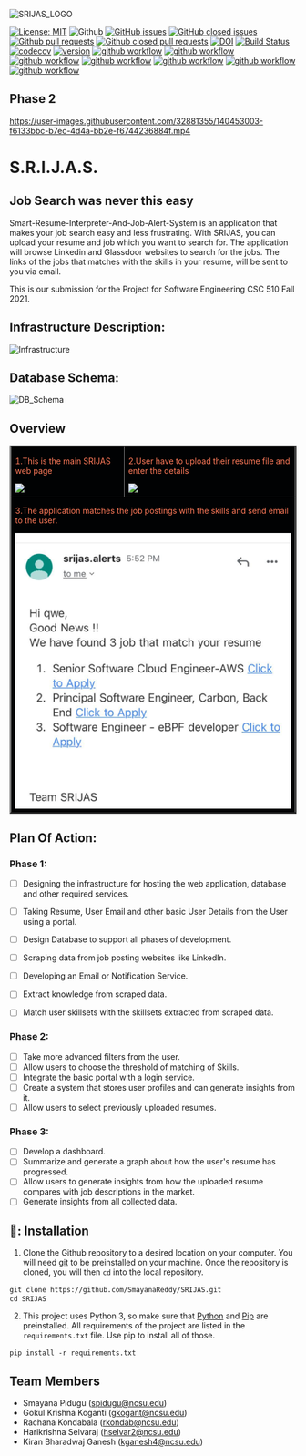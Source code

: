 ![SRIJAS_LOGO](https://user-images.githubusercontent.com/40118578/135184051-73acf9be-07c1-4c98-9730-68fa161f6a1b.png)



[![License: MIT](https://img.shields.io/badge/License-MIT-yellow.svg)](https://opensource.org/licenses/MIT)
![Github](https://img.shields.io/badge/language-python-red.svg)
[![GitHub issues](https://img.shields.io/github/issues/sak007/SRIJAS)](https://github.com/sak007/SRIJAS/issues?q=is%3Aopen+is%3Aissue)
[![GitHub closed issues](https://img.shields.io/github/issues-closed/sak007/SRIJAS)](https://github.com/sak007/SRIJAS/issues?q=is%3Aissue+is%3Aclosed)
[![Github pull requests](https://img.shields.io/github/issues-pr/sak007/SRIJAS)](https://github.com/sak007/SRIJAS/pulls)
[![Github closed pull requests](https://img.shields.io/github/issues-pr-closed/sak007/SRIJAS)](https://github.com/sak007/SRIJAS/pulls?q=is%3Apr+is%3Aclosed)
[![DOI](https://zenodo.org/badge/DOI/10.5281/zenodo.5646667.svg)](https://doi.org/10.5281/zenodo.5646667)
[![Build Status](https://app.travis-ci.com/sak007/SRIJAS.svg?branch=main)](https://app.travis-ci.com/github/sak007/SRIJAS)
[![codecov](https://codecov.io/gh/sak007/SRIJAS/branch/main/graph/badge.svg?token=Z9MGKKAXN6)](https://codecov.io/gh/sak007/SRIJAS)
[![version](https://img.shields.io/badge/version-2.0-blue)](https://github.com/sak007/SRIJAS/releases/tag/v2.0)
[![github workflow](https://github.com/sak007/SRIJAS/actions/workflows/unit_test.yml/badge.svg)](https://github.com/sak007/SRIJAS/actions/workflows/unit_test.yml)
[![github workflow](https://github.com/sak007/SRIJAS/actions/workflows/style_checker.yml/badge.svg)](https://github.com/sak007/SRIJAS/actions/workflows/style_checker.yml)
[![github workflow](https://github.com/sak007/SRIJAS/actions/workflows/main.yml/badge.svg)](https://github.com/sak007/SRIJAS/actions/workflows/main.yml)
[![github workflow](https://github.com/sak007/SRIJAS/actions/workflows/code_formatter.yml/badge.svg)](https://github.com/sak007/SRIJAS/actions/workflows/code_formatter.yml)
[![github workflow](https://github.com/sak007/SRIJAS/actions/workflows/code_cov.yml/badge.svg)](https://github.com/sak007/SRIJAS/actions/workflows/code_cov.yml)
[![github workflow](https://github.com/sak007/SRIJAS/actions/workflows/close_as_a_feature.yml/badge.svg)](https://github.com/sak007/SRIJAS/actions/workflows/close_as_a_feature.yml)
[![github workflow](https://github.com/sak007/SRIJAS/actions/workflows/Respost.yml/badge.svg)](https://github.com/sak007/SRIJAS/actions/workflows/Respost.yml)





## Phase 2

https://user-images.githubusercontent.com/32881355/140453003-f6133bbc-b7ec-4d4a-bb2e-f6744236884f.mp4





# S.R.I.J.A.S.
## Job Search was never this easy
Smart-Resume-Interpreter-And-Job-Alert-System is an application that makes your job search easy and less frustrating.
With SRIJAS, you can upload your resume and job which you want to search for. The application will browse Linkedin and Glassdoor websites to search for the jobs.
The links of the jobs that matches with the skills in your resume, will be sent to you via email.

This is our submission for the Project for Software Engineering CSC 510 Fall 2021.

## Infrastructure Description:
![Infrastructure](https://github.com/SmayanaReddy/SRIJAS/blob/main/images/Infrastructure.jpg)

## Database Schema:
![DB_Schema](https://github.com/SmayanaReddy/SRIJAS/blob/main/images/database.jpeg)

## Overview
<table border="2" bordercolorlight="#b9dcff" bordercolordark="#006fdd">

  <tr style="background: #010203 ">
    <td valign="left"> 
      <p style="color: #FF7A59"> 1.This is the main SRIJAS web page 
      </p>
      <a href="./images/home_page.png"> 
        <img src="./images/home_page.png" >      
      </a>
    </td>
    <td valign="center"> 
      <p style="color: #FF7A59"> 2.User have to upload their resume file and enter the details
      </p>
      <a href="./images/resume_upload.png">
        <img src="./images/resume_upload.png"> 
      </a>
    </td>
  </tr>
  <tr style="background: #010203;"> 
    <td colspan = "2">
      <p style="color: #FF7A59"> 3.The application matches the job postings with the skills and send email to the user.
      </p>  
      <a href="./images/Email2.jpeg">
        <img src="./images/Email2.jpeg">    
      </a>
     </td>
    </td>
  </tr>
  </table>

## Plan Of Action:

### Phase 1:
- [ ] Designing the infrastructure for hosting the web application, database and other required services.
- [ ] Taking Resume, User Email and other basic User Details from the User using a portal.
- [ ] Design Database to support all phases of development.
- [ ] Scraping data from job posting websites like LinkedIn.
- [ ] Developing an Email or Notification Service.
- [ ] Extract knowledge from scraped data.
- [ ] Match user skillsets with the skillsets extracted from scraped data.


### Phase 2:
- [ ] Take more advanced filters from the user.
- [ ] Allow users to choose the threshold of matching of Skills.
- [ ] Integrate the basic portal with a login service.
- [ ] Create a system that stores user profiles and can generate insights from it.
- [ ] Allow users to select previously uploaded resumes.

### Phase 3:
- [ ] Develop a dashboard.
- [ ] Summarize and generate a graph about how the user's resume has progressed.
- [ ] Allow users to generate insights from how the uploaded resume compares with job descriptions in the market.
- [ ] Generate insights from all collected data.

🔱: Installation
---
1. Clone the Github repository to a desired location on your computer. You will need [git](https://git-scm.com/) to be preinstalled on your machine. Once the repository is cloned, you will then ```cd``` into the local repository.
```
git clone https://github.com/SmayanaReddy/SRIJAS.git
cd SRIJAS
```
2. This project uses Python 3, so make sure that [Python](https://www.python.org/downloads/) and [Pip](https://pip.pypa.io/en/stable/installation/) are preinstalled. All requirements of the project are listed in the ```requirements.txt``` file. Use pip to install all of those.
```
pip install -r requirements.txt
```


## Team Members
  * Smayana Pidugu (spidugu@ncsu.edu)
  * Gokul Krishna Koganti (gkogant@ncsu.edu)
  * Rachana Kondabala (rkondab@ncsu.edu)
  * Harikrishna Selvaraj (hselvar2@ncsu.edu)
  * Kiran Bharadwaj Ganesh (kganesh4@ncsu.edu) 

